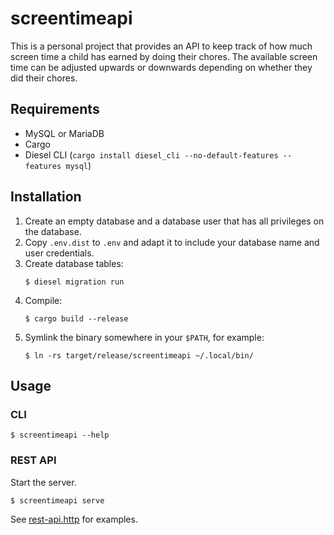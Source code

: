 screentimeapi
=============

This is a personal project that provides an API to keep track of how much
screen time a child has earned by doing their chores. The available screen time
can be adjusted upwards or downwards depending on whether they did their chores.

Requirements
------------

* MySQL or MariaDB
* Cargo
* Diesel CLI (`cargo install diesel_cli --no-default-features --features mysql`)


Installation
------------

1. Create an empty database and a database user that has all privileges on the
   database.
1. Copy `.env.dist` to `.env` and adapt it to include your database name and
   user credentials.
1. Create database tables:
    ```
    $ diesel migration run
    ```
1. Compile:
    ```
    $ cargo build --release
    ```
1. Symlink the binary somewhere in your `$PATH`, for example:
    ```
    $ ln -rs target/release/screentimeapi ~/.local/bin/
    ```


Usage
-----

### CLI

```
$ screentimeapi --help
```

### REST API

Start the server.
```
$ screentimeapi serve
```

See [rest-api.http](rest-api.http) for examples.
